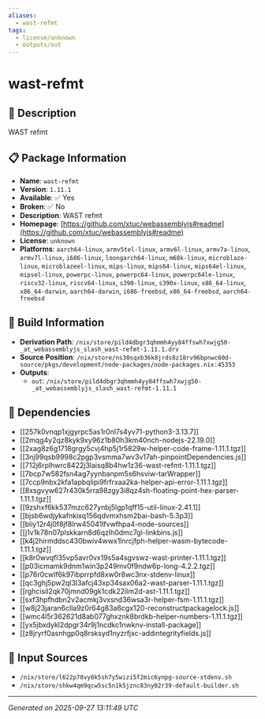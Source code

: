 ```yaml
---
aliases:
  - wast-refmt
tags:
  - license/unknown
  - outputs/out
---
```


# wast-refmt

## 📝 Description

WAST refmt

## 📋 Package Information

- **Name**: `wast-refmt`
- **Version**: `1.11.1`
- **Available**: ✅ Yes
- **Broken**: ✅ No
- **Description**: WAST refmt
- **Homepage**: [https://github.com/xtuc/webassemblyjs#readme](https://github.com/xtuc/webassemblyjs#readme)
- **License**: `unknown`
- **Platforms**: `aarch64-linux`, `armv5tel-linux`, `armv6l-linux`, `armv7a-linux`, `armv7l-linux`, `i686-linux`, `loongarch64-linux`, `m68k-linux`, `microblaze-linux`, `microblazeel-linux`, `mips-linux`, `mips64-linux`, `mips64el-linux`, `mipsel-linux`, `powerpc-linux`, `powerpc64-linux`, `powerpc64le-linux`, `riscv32-linux`, `riscv64-linux`, `s390-linux`, `s390x-linux`, `x86_64-linux`, `x86_64-darwin`, `aarch64-darwin`, `i686-freebsd`, `x86_64-freebsd`, `aarch64-freebsd`

## 🔧 Build Information

- **Derivation Path**: `/nix/store/pild4dbgr3qhmmh4yy84ffswh7xwjg50-_at_webassemblyjs_slash_wast-refmt-1.11.1.drv`
- **Source Position**: `/nix/store/ns30sqxb36k8jrds8z18rv96bpnwc60d-source/pkgs/development/node-packages/node-packages.nix:45353`
- **Outputs**:
  - `out`:  `/nix/store/pild4dbgr3qhmmh4yy84ffswh7xwjg50-_at_webassemblyjs_slash_wast-refmt-1.11.1`

## 🔗 Dependencies

- [[257k0vnqp1xjgyrpc5as1r0nl7s4yv71-python3-3.13.7]]
- [[2mqg4y2qz8kyk9xy96z1b80h3km40nch-nodejs-22.19.0]]
- [[2xag8z6g1718grgy5cvj4hp5j1r5829w-helper-code-frame-1.11.1.tgz]]
- [[3nj99qsb9998c2pgp3vsmma7wv3v17ah-pinpointDependencies.js]]
- [[712j6rplhwrc8422j3laisq8b4hw1z36-wast-refmt-1.11.1.tgz]]
- [[7bcp7w582fsn4ag7yynbanpm5s6hsviw-tarWrapper]]
- [[7ccp9nbx2kfa1apbqlipi9frfrxaa2ka-helper-api-error-1.11.1.tgz]]
- [[8xsgvyw627r430k5rra98zgy3i8qz4sh-floating-point-hex-parser-1.11.1.tgz]]
- [[9zshxf6kk537mzc627ynbj5lgp1qff15-util-linux-2.41.1]]
- [[bjsb6wdjykafnkixq156qdvmxhsm2bai-bash-5.3p3]]
- [[bliy12r4j0f8jf8lrw45041lfvwfhpa4-node-sources]]
- [[j1v1k78n07plskkarn8d6qzlh0dmc7gl-linkbins.js]]
- [[k4j2hirmddsc430bwiv4wwx1lnrcjfph-helper-wasm-bytecode-1.11.1.tgz]]
- [[k8r0wvqfl35vp5avr0vx19s5a4sgvswz-wast-printer-1.11.1.tgz]]
- [[p03icmamk9dnm1win3p249mv0f9ndw6p-long-4.2.2.tgz]]
- [[p76r0cwlf6k97ibprrpfd8xw0r8wc3nx-stdenv-linux]]
- [[qc3ghj5pw2ql3l3afcj43xp34sax06a2-wast-parser-1.11.1.tgz]]
- [[rghcisil2qk70jmnd09gk1cdk22ilm2d-ast-1.11.1.tgz]]
- [[sxf3hpfhdbn2v2acmkj3vxsnd36wsa3r-helper-fsm-1.11.1.tgz]]
- [[w8j23jaran6clla9z0r64g83a6cgx120-reconstructpackagelock.js]]
- [[wmc4l5r362621d8ab077ghxznk8brdkb-helper-numbers-1.11.1.tgz]]
- [[yx5jbxdykl2dpgr34r9j1ncdkc1nwknv-install-package]]
- [[z8jryrf0asnhgp0q8rsksyd1nyzrfjxc-addintegrityfields.js]]

## 📁 Input Sources

- `/nix/store/l622p70vy8k5sh7y5wizi5f2mic6ynpg-source-stdenv.sh`
- `/nix/store/shkw4qm9qcw5sc5n1k5jznc83ny02r39-default-builder.sh`

---
*Generated on 2025-09-27 13:11:49 UTC*
